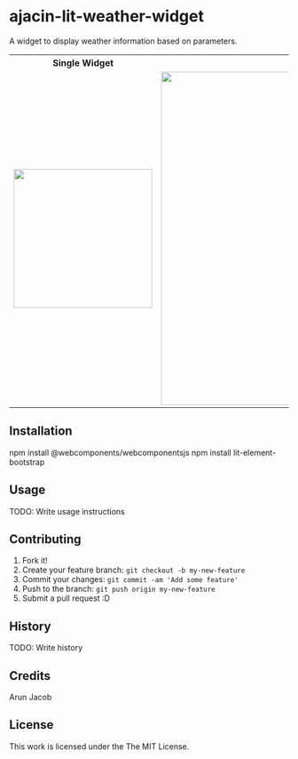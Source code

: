 # ajacin-lit-weather-widget

A widget to display weather information based on parameters. 
<table>
  <tr>
    <th>Single Widget</th>
    <th>Multiple Widgets</th>
  </tr>
  <tr>
    <td>
        <img src="https://github.com/ajacin/ajacin-lit-weather-widget/screenshots/widget1.png" width="250"/>
    </td>
    <td>
        <img src="https://github.com/ajacin/ajacin-lit-weather-widget/screenshots/widget2.png" width="600"/>
    </td>
  </tr>
</table>

## Installation

npm install @webcomponents/webcomponentsjs
npm install lit-element-bootstrap

## Usage

TODO: Write usage instructions

## Contributing

1. Fork it!
2. Create your feature branch: `git checkout -b my-new-feature`
3. Commit your changes: `git commit -am 'Add some feature'`
4. Push to the branch: `git push origin my-new-feature`
5. Submit a pull request :D

## History

TODO: Write history

## Credits

Arun Jacob

## License

This work is licensed under the The MIT License.
